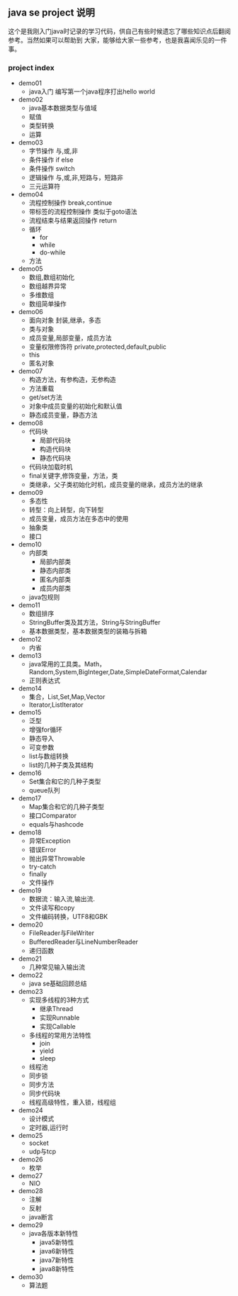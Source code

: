 ## java se project 说明

这个是我刚入门java时记录的学习代码，供自己有些时候遗忘了哪些知识点后翻阅参考。当然如果可以帮助到
大家，能够给大家一些参考，也是我喜闻乐见的一件事。

### project index
- demo01 
    - java入门 编写第一个java程序打出hello world
- demo02
    - java基本数据类型与值域
    - 赋值
    - 类型转换
    - 运算
- demo03
    - 字节操作 与,或,非
    - 条件操作 if else
    - 条件操作 switch
    - 逻辑操作 与,或,非,短路与，短路非
    - 三元运算符
- demo04
    - 流程控制操作 break,continue
    - 带标签的流程控制操作 类似于goto语法
    - 流程结束与结果返回操作 return
    - 循环
        - for
        - while
        - do-while
    - 方法
- demo05
    - 数组,数组初始化
    - 数组越界异常
    - 多维数组
    - 数组简单操作
- demo06
    - 面向对象 封装,继承，多态
    - 类与对象
    - 成员变量,局部变量，成员方法
    - 变量权限修饰符 private,protected,default,public
    - this 
    - 匿名对象
- demo07
    - 构造方法，有参构造，无参构造
    - 方法重载
    - get/set方法
    - 对象中成员变量的初始化和默认值
    - 静态成员变量，静态方法
- demo08
    - 代码块
        - 局部代码块
        - 构造代码块
        - 静态代码块
    - 代码块加载时机
    - final关键字,修饰变量，方法，类
    - 类继承，父子类初始化时机，成员变量的继承，成员方法的继承
- demo09
    - 多态性
    - 转型：向上转型，向下转型
    - 成员变量，成员方法在多态中的使用
    - 抽象类
    - 接口
- demo10
    - 内部类
        - 局部内部类
        - 静态内部类
        - 匿名内部类
        - 成员内部类
    - java包规则
- demo11
    - 数组排序
    - StringBuffer类及其方法，String与StringBuffer
    - 基本数据类型，基本数据类型的装箱与拆箱
- demo12
    - 内省
- demo13
    - java常用的工具类。Math，Random,System,BigInteger,Date,SimpleDateFormat,Calendar
    - 正则表达式
- demo14
    - 集合，List,Set,Map,Vector
    - Iterator,ListIterator
- demo15 
    - 泛型
    - 增强for循环
    - 静态导入
    - 可变参数
    - list与数组转换
    - list的几种子类及其结构
- demo16
    - Set集合和它的几种子类型
    - queue队列
- demo17
    - Map集合和它的几种子类型
    - 接口Comparator
    - equals与hashcode
- demo18
    - 异常Exception
    - 错误Error
    - 抛出异常Throwable
    - try-catch
    - finally
    - 文件操作
- demo19
    - 数据流：输入流,输出流.
    - 文件读写和copy
    - 文件编码转换，UTF8和GBK
- demo20
    - FileReader与FileWriter
    - BufferedReader与LineNumberReader
    - 递归函数
- demo21
    - 几种常见输入输出流
- demo22
    - java se基础回顾总结
- demo23 
    - 实现多线程的3种方式
        - 继承Thread
        - 实现Runnable
        - 实现Callable
    - 多线程的常用方法特性
        - join
        - yield
        - sleep
    - 线程池
    - 同步锁
    - 同步方法
    - 同步代码块
    - 线程高级特性，重入锁，线程组
- demo24
    - 设计模式
    - 定时器,运行时
- demo25
    - socket
    - udp与tcp
- demo26
    - 枚举
- demo27
    - NIO
- demo28
    - 注解
    - 反射
    - java断言
- demo29
    - java各版本新特性 
        - java5新特性
        - java6新特性
        - java7新特性
        - java8新特性
- demo30
    - 算法题